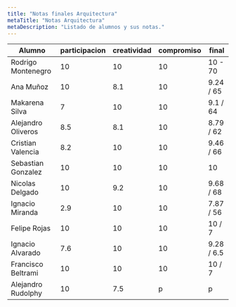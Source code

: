 ```yaml
---
title: "Notas finales Arquitectura"
metaTitle: "Notas Arquitectura"
metaDescription: "Listado de alumnos y sus notas."
---
```


| Alumno | participacion | creatividad | compromiso | final |
|---|---|---|---|---|
| Rodrigo Montenegro | 10 | 10  | 10  | 10 - 70 |
| Ana Muñoz | 10 | 8.1  |  10 | 9.24 / 65 |
| Makarena Silva | 7 | 10  | 10  |   9.1 / 64 |
| Alejandro Oliveros | 8.5 | 8.1  | 10  |  8.79 / 62 |
| Cristian Valencia | 8.2 | 10  | 10  | 9.46 / 66 |
| Sebastian Gonzalez | 10 | 10  | 10  | 10 |
| Nicolas Delgado | 10 | 9.2  |  10  | 9.68 / 68 |
| Ignacio Miranda | 2.9 | 10  |  10  | 7.87 / 56 |
| Felipe Rojas | 10 | 10  |  10  | 10 / 7 |
| Ignacio Alvarado | 7.6 | 10  | 10   | 9.28 / 6.5 |
| Francisco Beltrami | 10 | 10  | 10   | 10 / 7 |
| Alejandro Rudolphy | 10 | 7.5  |  p  | p |
























